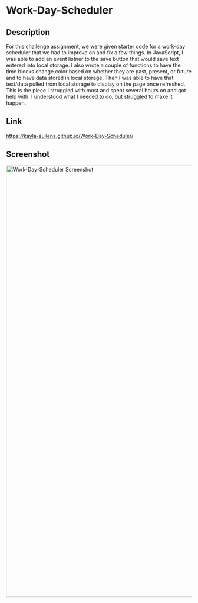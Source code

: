 # Work-Day-Scheduler


## Description

For this challenge assignment, we were given starter code for a work-day scheduler that we had to improve on and fix a few things. In JavaScript, I was able to add an event listner to the save button that would save text entered into local storage. I also wrote a couple of functions to have the time blocks change color based on whether they are past, present, or future and to have data stored in local storage. Then I was able to have that text/data pulled from local storage to display on the page once refreshed. This is the piece I struggled with most and spent several hours on and got help with. I understood what I needed to do, but struggled to make it happen. 

## Link

https://kayla-sullens.github.io/Work-Day-Scheduler/

## Screenshot
<img width="1167" alt="Work-Day-Scheduler Screenshot" src="https://github.com/Kayla-Sullens/Work-Day-Scheduler/assets/134717855/eda29199-9541-417b-895d-85f290df6b59">
